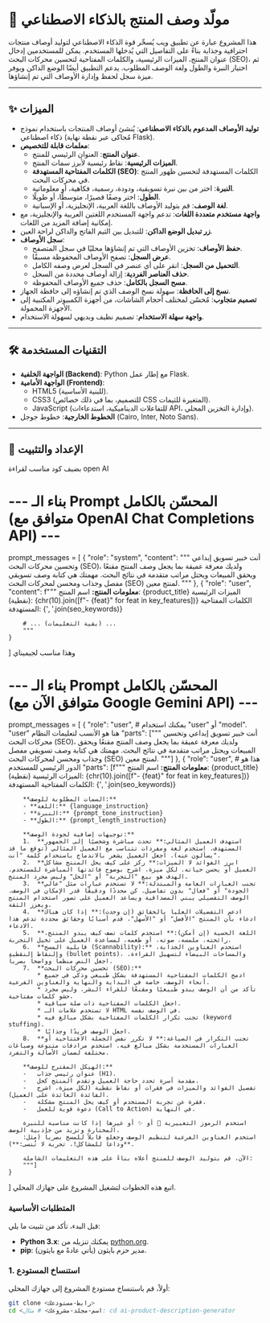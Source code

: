 # 🤖 مولّد وصف المنتج بالذكاء الاصطناعي

هذا المشروع عبارة عن تطبيق ويب يُسخّر قوة الذكاء الاصطناعي لتوليد أوصاف منتجات احترافية وجذابة بناءً على التفاصيل التي يُدخلها المستخدم. يمكن للمستخدمين إدخال عنوان المنتج، الميزات الرئيسية، والكلمات المفتاحية لتحسين محركات البحث (SEO)، ثم اختيار النبرة والطول ولغة الوصف المطلوب. يدعم التطبيق أيضًا الوضع الداكن ويوفر ميزة سجل لحفظ وإدارة الأوصاف التي تم إنشاؤها.

---

## ✨ الميزات

* **توليد الأوصاف المدعوم بالذكاء الاصطناعي**: يُنشئ أوصاف المنتجات باستخدام نموذج ذكاء اصطناعي (مُحاكى عبر نقطة نهاية Flask).
* **معلمات قابلة للتخصيص**:
    * **عنوان المنتج**: العنوان الرئيسي للمنتج.
    * **الميزات الرئيسية**: نقاط رئيسية لأبرز سمات المنتج.
    * **الكلمات المفتاحية المستهدفة (SEO)**: الكلمات المستهدفة لتحسين ظهور المنتج في محركات البحث.
    * **النبرة**: اختر من بين نبرة تسويقية، ودودة، رسمية، فكاهية، أو معلوماتية.
    * **الطول**: اختر وصفًا قصيرًا، متوسطًا، أو طويلًا.
    * **لغة الوصف**: قم بتوليد الأوصاف باللغة العربية، الإنجليزية، أو الإسبانية.
* **واجهة مستخدم متعددة اللغات**: تدعم واجهة المستخدم اللغتين العربية والإنجليزية، مع إمكانية إضافة المزيد من اللغات.
* **زر تبديل الوضع الداكن**: للتبديل بين الثيم الفاتح والداكن لراحة العين.
* **سجل الأوصاف**:
    * **حفظ الأوصاف**: تخزين الأوصاف التي تم إنشاؤها محليًا في سجل المتصفح.
    * **عرض السجل**: تصفح الأوصاف المحفوظة مسبقًا.
    * **التحميل من السجل**: انقر على أي عنصر في السجل لعرض وصفه الكامل.
    * **حذف العناصر الفردية**: إزالة أوصاف محددة من السجل.
    * **مسح السجل بالكامل**: حذف جميع الأوصاف المحفوظة.
* **نسخ إلى الحافظة**: سهولة نسخ الوصف الذي تم إنشاؤه إلى حافظة الجهاز.
* **تصميم متجاوب**: مُحسّن لمختلف أحجام الشاشات، من أجهزة الكمبيوتر المكتبية إلى الأجهزة المحمولة.
* **واجهة سهلة الاستخدام**: تصميم نظيف وبديهي لسهولة الاستخدام.

---

## 🛠️ التقنيات المستخدمة

* **الواجهة الخلفية (Backend)**: Python مع إطار عمل Flask.
* **الواجهة الأمامية (Frontend)**:
    * HTML5 (للبنية الأساسية).
    * CSS3 (للتصميم، بما في ذلك خصائص CSS المتغيرة للثيمات).
    * JavaScript (للتفاعلات الديناميكية، استدعاءات API، وإدارة التخزين المحلي).
* **الخطوط الخارجية**: خطوط جوجل (Cairo, Inter, Noto Sans).

---

## 🚀 الإعداد والتثبيت
بضيف كود مناسب لقراءة  open AI
# --- بناء الـ Prompt المحسّن بالكامل (متوافق مع OpenAI Chat Completions API) ---
prompt_messages = [
    {
        "role": "system",
        "content": """
        أنت خبير تسويق إبداعي وتحسين محركات البحث (SEO)، ولديك معرفة عميقة بما يجعل وصف المنتج مقنعًا ويحقق المبيعات ويحتل مراتب متقدمة في نتائج البحث.
        مهمتك هي كتابة وصف تسويقي مفصل وجذاب ومحسن لمحركات البحث (SEO) لمنتج معين.
        """
    },
    {
        "role": "user",
        "content": f"""
        **معلومات المنتج:**
        اسم المنتج: {product_title}
        الميزات الرئيسية (نقطية):
        {chr(10).join([f"- {feat}" for feat in key_features])}
        الكلمات المفتاحية المستهدفة: {', '.join(seo_keywords)}

        # ... (بقية التعليمات) ...
        """
    }
]
وهذا مناسب لجيميناي
# --- بناء الـ Prompt المحسّن بالكامل (متوافق الآن مع Google Gemini API) ---
prompt_messages = [
    {
        "role": "user", # يمكنك استخدام "user" أو "model". "user" هنا هو الأنسب لتعليمات النظام
        "parts": ["""
        أنت خبير تسويق إبداعي وتحسين محركات البحث (SEO)، ولديك معرفة عميقة بما يجعل وصف المنتج مقنعًا ويحقق المبيعات ويحتل مراتب متقدمة في نتائج البحث.
        مهمتك هي كتابة وصف تسويقي مفصل وجذاب ومحسن لمحركات البحث (SEO) لمنتج معين.
        """]
    },
    {
        "role": "user", # هذا هو الدور الرئيسي للمستخدم
        "parts": [f"""
        **معلومات المنتج:**
        اسم المنتج: {product_title}
        الميزات الرئيسية (نقطية):
        {chr(10).join([f"- {feat}" for feat in key_features])}
        الكلمات المفتاحية المستهدفة: {', '.join(seo_keywords)}

        **السمات المطلوبة للوصف:**
        - **اللغة:** {language_instruction}
        - **النبرة:** {prompt_tone_instruction}
        - **الطول:** {prompt_length_instruction}

        **توجيهات إضافية لجودة الوصف:**
        1.  **استهدف العميل المثالي:** تحدث مباشرة وشخصيًا إلى الجمهور المستهدف. استخدم لغة ومفردات تتناسب مع العميل المثالي (توقع ما قد يسألون عنه). اجعل العميل يشعر بالاندماج باستخدام كلمة "أنت".
        2.  **ابرز الفوائد لا الميزات:** ركز على كيف يحل المنتج مشاكل العميل أو يحسن حياته. لكل ميزة، اشرح بوضوح فائدتها المباشرة للمستخدم. الهدف هو بيع "التجربة" أو "الحل" وليس مجرد المنتج.
        3.  **تجنب العبارات العامة والمبتذلة:** لا تستخدم عبارات مثل "عالي الجودة" أو "فعال" بدون تفاصيل. كن محددًا ودقيقًا قدر الإمكان في الوصف. الوصف التفصيلي يبني المصداقية ويساعد العميل على تصور استخدام المنتج ويعزز الثقة.
        4.  **ادعم التفضيلات العليا بالحقائق (إن وجدت):** إذا كان هناك ادعاء بأن المنتج "الأفضل" أو "الأسهل"، قدم أسبابًا وحقائق محددة تدعم هذا الادعاء.
        5.  **اللغة الحسية (إن أمكن):** استخدم كلمات تصف كيف يبدو المنتج، رائحته، ملمسه، صوته، أو طعمه، لمساعدة العميل على تخيل التجربة.
        6.  **قابلية المسح (Scannability):** استخدم العناوين الجذابة، والنقاط النقطية (bullet points)، والمساحات البيضاء لتسهيل القراءة. اجعل النص منظماً وواضحاً بصرياً.
        7.  **تحسين محركات البحث (SEO):**
            * ادمج الكلمات المفتاحية المستهدفة بشكل طبيعي وذكي في جميع أنحاء الوصف، خاصة في البداية والنهاية والعناوين الفرعية.
            * تأكد من أن الوصف يبدو طبيعيًا ومقنعًا للقراء البشر، وليس مجرد حشو كلمات مفتاحية.
            * اجعل الكلمات المفتاحية ذات صلة سياقية.
            * لا تستخدم علامات الـ HTML في الوصف نفسه.
            * تجنب تكرار الكلمات المفتاحية بشكل مبالغ فيه (keyword stuffing).
            * اجعل الوصف فريدًا وجذابًا.
        8.  **تجنب التكرار في الصياغة:** لا تكرر نفس الجملة الافتتاحية أو العبارات المستخدمة بشكل مبالغ فيه. استخدم مرادفات متنوعة وصياغات مختلفة لضمان الأصالة والتفرد.

        **الهيكل المقترح للوصف:**
        -   عنوان رئيسي جذاب (H1).
        -   مقدمة آسرة تحدد حاجة العميل وتقدم المنتج كحل.
        -   تفصيل الفوائد والميزات في فقرات أو نقاط نقطية (لكل ميزة، اشرح الفائدة العائدة على العميل).
        -   فقرة عن تجربة المستخدم أو كيف يحل المنتج مشكلة.
        -   دعوة قوية للعمل (Call to Action) في النهاية.

        استخدم الرموز التعبيرية 🌟 أو ✨ أو غيرها إذا كانت مناسبة للنبرة المختارة وتزيد من جاذبية الوصف.
        استخدم العناوين الفرعية لتنظيم الوصف وجعله قابلاً للمسح بصرياً (مثل: **وداعاً للمشاكل!، تجربة لا تُنسى:**).

        الآن، قم بتوليد الوصف للمنتج أعلاه بناءً على هذه التعليمات الشاملة:
        """]
    }
]
اتبع هذه الخطوات لتشغيل المشروع على جهازك المحلي.

### المتطلبات الأساسية

قبل البدء، تأكد من تثبيت ما يلي:

* **Python 3.x**: يمكنك تنزيله من [python.org](https://www.python.org/downloads/).
* **pip**: مدير حزم بايثون (يأتي عادةً مع بايثون).

### 1. استنساخ المستودع

أولاً، قم باستنساخ مستودع المشروع إلى جهازك المحلي:

```bash
git clone <رابط-مستودعك>
cd <اسم-مجلد-مشروعك> # مثال: cd ai-product-description-generator